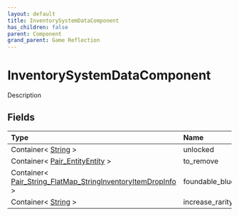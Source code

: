 ```yaml
---
layout: default
title: InventorySystemDataComponent
has_children: false
parent: Component
grand_parent: Game Reflection
---
```

# InventorySystemDataComponent
Description 

## Fields

| Type | Name |
|:----------|:--------------|
| Container< [String](/riftbreaker-wiki/docs/game-reflection/components/string/) > | unlocked |
| Container< [Pair_EntityEntity](/riftbreaker-wiki/docs/game-reflection/classes/pair__entity_entity/) > | to_remove |
| Container< [Pair_String_FlatMap_StringInventoryItemDropInfo](/riftbreaker-wiki/docs/game-reflection/classes/pair__string__flat_map__string_inventory_item_drop_info/) > | foundable_blueprints |
| Container< [String](/riftbreaker-wiki/docs/game-reflection/components/string/) > | increase_rarity |

